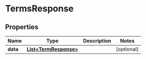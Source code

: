 
# TermsResponse

## Properties
Name | Type | Description | Notes
------------ | ------------- | ------------- | -------------
**data** | [**List&lt;TermResponse&gt;**](TermResponse.md) |  |  [optional]



